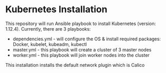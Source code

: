 # Kubernetes Installation

This repository will run Ansible playbook to install Kubernetes (version: 1.12.4).
Currently, there are 3 playbooks:

* dependencies.yml - will configure the OS & install required packages: Docker, kubelet, kubeadm, kubectl
* master.yml - this playbook will create a cluster of 3 master nodes
* worker.yml - this playbook will join worker nodes into the cluster

This installation installs the default network plugin which is Calico
